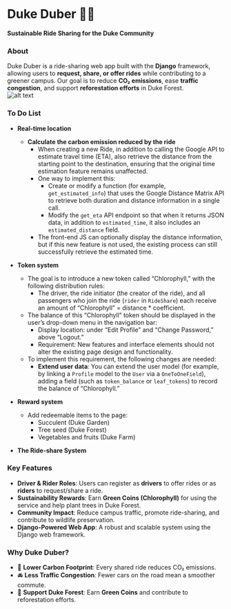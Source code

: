 # Duke Duber 🌿🚗  
**Sustainable Ride Sharing for the Duke Community**  

### **About**  
Duke Duber is a ride-sharing web app built with the **Django** framework, allowing users to **request, share, or offer rides** while contributing to a greener campus. Our goal is to reduce **CO₂ emissions**, ease **traffic congestion**, and support **reforestation efforts** in Duke Forest.  
![alt text](<Screenshot 2025-02-09 at 12.07.35 PM.png>)
### **To Do List**

- **Real-time location**  
  - **Calculate the carbon emission reduced by the ride**  
    - When creating a new Ride, in addition to calling the Google API to estimate travel time (ETA), also retrieve the distance from the starting point to the destination, ensuring that the original time estimation feature remains unaffected.  
    - One way to implement this:  
      - Create or modify a function (for example, `get_estimated_info`) that uses the Google Distance Matrix API to retrieve both duration and distance information in a single call.  
      - Modify the `get_eta` API endpoint so that when it returns JSON data, in addition to `estimated_time`, it also includes an `estimated_distance` field.  
    - The front-end JS can optionally display the distance information, but if this new feature is not used, the existing process can still successfully retrieve the estimated time.

- **Token system**  
  - The goal is to introduce a new token called “Chlorophyll,” with the following distribution rules:  
    - The driver, the ride initiator (the creator of the ride), and all passengers who join the ride (`rider` in `RideShare`) each receive an amount of “Chlorophyll” = distance * coefficient.
  - The balance of this “Chlorophyll” token should be displayed in the user’s drop-down menu in the navigation bar:  
    - Display location: under “Edit Profile” and “Change Password,” above “Logout.”  
    - Requirement: New features and interface elements should not alter the existing page design and functionality.  
  - To implement this requirement, the following changes are needed:  
    - **Extend user data**: You can extend the user model (for example, by linking a `Profile` model to the `User` via a `OneToOneField`), adding a field (such as `token_balance` or `leaf_tokens`) to record the balance of “Chlorophyll.”

- **Reward system**  
  - Add redeemable items to the page:  
    - Succulent (Duke Garden)  
    - Tree seed (Duke Forest)  
    - Vegetables and fruits (Duke Farm)

- **The Ride-share System**



### **Key Features**  
- **Driver & Rider Roles**: Users can register as **drivers** to offer rides or as **riders** to request/share a ride.  
- **Sustainability Rewards**: Earn **Green Coins (Chlorophyll)** for using the service and help plant trees in Duke Forest.  
- **Community Impact**: Reduce campus traffic, promote ride-sharing, and contribute to wildlife preservation.  
- **Django-Powered Web App**: A robust and scalable system using the Django web framework.  

### **Why Duke Duber?**  
- 🌱 **Lower Carbon Footprint**: Every shared ride reduces CO₂ emissions.  
- 🚘 **Less Traffic Congestion**: Fewer cars on the road mean a smoother commute.  
- 🌳 **Support Duke Forest**: Earn **Green Coins** and contribute to reforestation efforts.  

